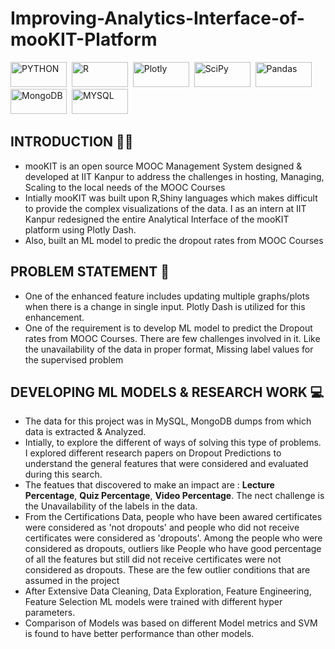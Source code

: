 # Improving-Analytics-Interface-of-mooKIT-Platform
  <div>
    <img src= "https://img.shields.io/badge/Python-FFD43B?style=for-the-badge&logo=python&logoColor=blue" title= "PYTHON" alt= "PYTHON" width="90" height="40"/>&nbsp;
    <img src= "https://img.shields.io/badge/R-276DC3?style=for-the-badge&logo=r&logoColor=white" title= "R" alt= "R" width="90" height="40"/>&nbsp;
    <img src= "https://img.shields.io/badge/Plotly-239120?style=for-the-badge&logo=plotly&logoColor=white" title= "Plotly" alt= "Plotly" width="90" height="40"/>&nbsp;
    <img src= "https://img.shields.io/badge/SciPy-654FF0?style=for-the-badge&logo=SciPy&logoColor=white" title= "SciPy" alt= "SciPy" width="90" height="40"/>&nbsp;
    <img src= "https://img.shields.io/badge/Pandas-2C2D72?style=for-the-badge&logo=pandas&logoColor=white" title= "Pandas" alt= "Pandas" width="90" height="40"/>&nbsp;
    <img src= "https://img.shields.io/badge/MongoDB-4EA94B?style=for-the-badge&logo=mongodb&logoColor=white" title= "MongoDB" alt= "MongoDB" width="90"     height="40"/>&nbsp;
    <img src= "https://img.shields.io/badge/MySQL-005C84?style=for-the-badge&logo=mysql&logoColor=white" title= "MYSQL" alt= "MYSQL" width="90" height="40"/>&nbsp;
   </div>



## INTRODUCTION 🙋‍♂️
  
  * mooKIT is an open source MOOC Management System designed & developed at IIT Kanpur to address the challenges in hosting, Managing, Scaling to the local needs of the     MOOC Courses
  * Intially mooKIT was built upon R,Shiny languages which makes difficult to provide the complex visualizations of the data. I as an intern at IIT Kanpur redesigned the entire Analytical Interface of the mooKIT platform using Plotly Dash.
  * Also, built an ML model to predic the dropout rates from MOOC Courses
  
 ## PROBLEM STATEMENT 🤔
 
 * One of the enhanced feature includes updating multiple graphs/plots when there is a change in single input. Plotly Dash is utilized for this enhancement.
 * One of the requirement is to develop ML model to predict the Dropout rates from MOOC Courses. There are few challenges involved in it. Like the unavailability of the data in proper format, Missing label values for the supervised problem
 
 ## DEVELOPING ML MODELS & RESEARCH WORK 💻
 * The data for this project was in MySQL, MongoDB dumps from which data is extracted & Analyzed.
 * Intially, to explore the different of ways of solving this type of problems. I explored different research papers on Dropout Predictions to understand the general features that were considered and evaluated during this search.
 * The featues that discovered to make an impact are : **Lecture Percentage**, **Quiz Percentage**, **Video Percentage**. The nect challenge is the Unavailability of the labels in the data.
 * From the Certifications Data, people who have been awared certificates were considered as 'not dropouts' and people who did not receive certificates were considered as 'dropouts'. Among the people who were considered as dropouts, outliers like People who have good percentage of all the features but still did not receive certificates were not considered as dropouts. These are the few outlier conditions that are assumed in the project
 * After Extensive Data Cleaning, Data Exploration, Feature Engineering, Feature Selection ML models were trained with different hyper parameters.
 * Comparison of Models was based on different Model metrics and SVM is found to have better performance than other models.
 
